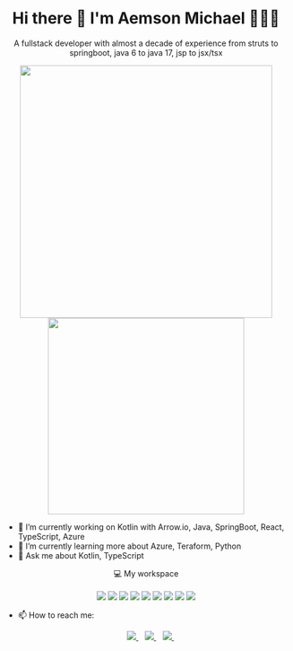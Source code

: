 <h1 align='center'> Hi there 👋 I'm Aemson Michael 🧑🏻‍💻 </h1>
<p align='center'> A fullstack developer with almost a decade of experience from struts to springboot, java 6 to java 17, jsp to jsx/tsx </p>

<p align='center'>
  <a href="#"><img src="https://github-readme-stats.vercel.app/api?username=aemson&show_icons=true&count_private=true&theme=dark&hide=stars&border_radius=30" width="450"></a>
  <a href="#"><img src="https://github-readme-stats.vercel.app/api/top-langs/?username=aemson&langs_count=10&layout=compact&theme=dark&border_radius=30" width="350"></a>
</p>

- 🔭 I’m currently working on Kotlin with Arrow.io, Java, SpringBoot, React, TypeScript, Azure
- 🌱 I’m currently learning more about Azure, Teraform, Python
- 💬 Ask me about Kotlin, TypeScript

<p align='center'>
  💻 My workspace<br/><br/>
  <img src="https://img.shields.io/badge/mac%20os-000000?style=for-the-badge&logo=apple&logoColor=white" />
  <img src="https://img.shields.io/badge/Intel%20Core_i7_10th-0071C5?style=for-the-badge&logo=intel&logoColor=white" />
  <img src="https://img.shields.io/badge/IntelliJIDEA-000000.svg?style=for-the-badge&logo=intellij-idea&logoColor=white" />
  <img src="https://img.shields.io/badge/iTerm2-000000?style=for-the-badge&logo=iterm2&logoColor=white" />
  <img src="https://img.shields.io/badge/Kotlin-0095D5?&style=for-the-badge&logo=kotlin&logoColor=white" />
  <img src="https://img.shields.io/badge/Java-ED8B00?style=for-the-badge&logo=java&logoColor=white" />
  <img src ="https://img.shields.io/badge/React-20232A?style=for-the-badge&logo=react&logoColor=61DAFB" />
  <img src="https://img.shields.io/badge/TypeScript-007ACC?style=for-the-badge&logo=typescript&logoColor=white" />
  <img src="https://img.shields.io/badge/Google_chrome-4285F4?style=for-the-badge&logo=Google-chrome&logoColor=white" />
</p>

- 📫 How to reach me: 
  <p align='center'>
  <a href="mailto:aemsonm@gmail.com">
    <img src="https://img.shields.io/badge/Gmail-D14836?style=for-the-badge&logo=gmail&logoColor=white" />
  </a>&nbsp;&nbsp;
  <a href="https://www.linkedin.com/in/aemsonm/">
    <img src="https://img.shields.io/badge/linkedin-%230077B5.svg?&style=for-the-badge&logo=linkedin&logoColor=white" />
  </a>&nbsp;&nbsp;
  <a href="https://www.instagram.com/aemsonm/">
    <img src="https://img.shields.io/badge/instagram-%23E4405F.svg?&style=for-the-badge&logo=instagram&logoColor=white" />        
  </a>&nbsp;&nbsp;  
</p>



              

<!--
**aemson/aemson** is a ✨ _special_ ✨ repository because its `README.md` (this file) appears on your GitHub profile.

Here are some ideas to get you started:

- 🔭 I’m currently working on ...
- 🌱 I’m currently learning ...
- 👯 I’m looking to collaborate on ...
- 🤔 I’m looking for help with ...
- 💬 Ask me about ...
- 📫 How to reach me: ...
- 😄 Pronouns: ...
- ⚡ Fun fact: ...
-->
